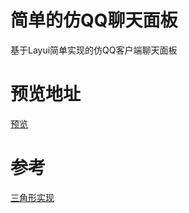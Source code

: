 # 简单的仿QQ聊天面板

基于Layui简单实现的仿QQ客户端聊天面板


# 预览地址

[预览](http://chat-page.925i.cn)



# 参考
[三角形实现](https://www.jianshu.com/p/d5868ae36707?utm_campaign=maleskine&utm_content=note&utm_medium=reader_share&utm_source=weixin)